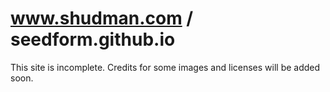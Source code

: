 www.shudman.com / seedform.github.io
==================
This site is incomplete. Credits for some images and licenses will be added soon.
